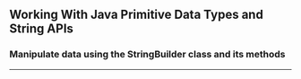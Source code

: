 ## Working With Java Primitive Data Types and String APIs
### Manipulate data using the StringBuilder class and its methods
-----

